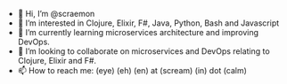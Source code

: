 - 👋 Hi, I’m @scraemon
- 👀 I’m interested in Clojure, Elixir, F#, Java, Python, Bash and Javascript
- 🌱 I’m currently learning microservices architecture and improving DevOps.
- 💞️ I’m looking to collaborate on microservices and DevOps relating to Clojure, Elixir and F#.
- 📫 How to reach me: (eye) (eh) (en) at (scream) (in) dot (calm) 

<!---
scraemon/scraemon is a ✨ special ✨ repository because its `README.md` (this file) appears on your GitHub profile.
You can click the Preview link to take a look at your changes.
--->
